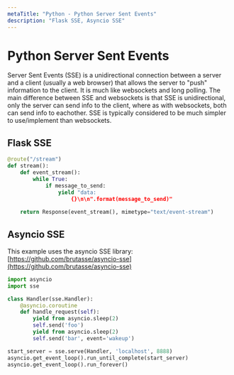 ```yaml
---
metaTitle: "Python - Python Server Sent Events"
description: "Flask SSE, Asyncio SSE"
---
```


# Python Server Sent Events


Server Sent Events (SSE) is a unidirectional connection between a server and a client (usually a web browser) that allows the server to "push" information to the client. It is much like websockets and long polling. The main difference between SSE and websockets is that SSE is unidirectional, only the server can send info to the client, where as with websockets, both can send info to eachother. SSE is typically considered to be much simpler to use/implement than websockets.



## Flask SSE


```py
@route("/stream")
def stream():
    def event_stream():
        while True:
            if message_to_send:
                yield "data: 
                    {}\n\n".format(message_to_send)"
    
    return Response(event_stream(), mimetype="text/event-stream")

```



## Asyncio SSE


This example uses the asyncio SSE library: [https://github.com/brutasse/asyncio-sse](https://github.com/brutasse/asyncio-sse)

```py
import asyncio
import sse

class Handler(sse.Handler):
    @asyncio.coroutine
    def handle_request(self):
        yield from asyncio.sleep(2)
        self.send('foo')
        yield from asyncio.sleep(2)
        self.send('bar', event='wakeup')

start_server = sse.serve(Handler, 'localhost', 8888)
asyncio.get_event_loop().run_until_complete(start_server)
asyncio.get_event_loop().run_forever()

```

